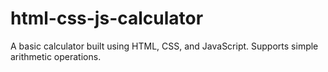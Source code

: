 # html-css-js-calculator
A basic calculator built using HTML, CSS, and JavaScript. Supports simple arithmetic operations.
